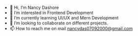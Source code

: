 - 👋 Hi, I’m Nancy Dashore
- 👀 I’m interested in Frontend Development
- 🌱 I’m currently learning UI/UX and Mern Development
- 💞️ I’m looking to collaborate on different projects.
- 📫 How to reach me on mail nancydas07092000@gmail.com

<!---
nancy0709-stack/nancy0709-stack is a ✨ special ✨ repository because its `README.md` (this file) appears on your GitHub profile.
You can click the Preview link to take a look at your changes.
--->
